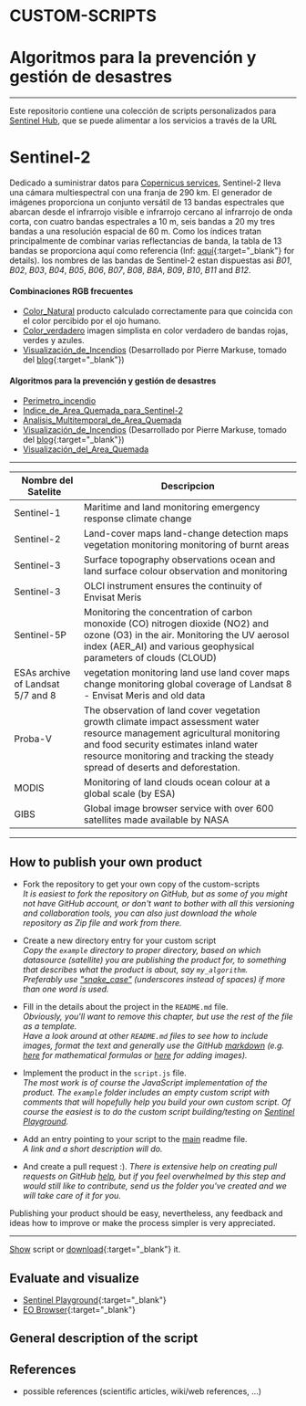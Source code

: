 # CUSTOM-SCRIPTS
# Algoritmos para la prevención y gestión de desastres
----
Este repositorio contiene una colección de scripts personalizados para [Sentinel Hub](https://www.sentinel-hub.com/), que se puede alimentar a los servicios a través de la URL

# Sentinel-2
Dedicado a suministrar datos para [Copernicus services](http://www.esa.int/Our_Activities/Observing_the_Earth/Copernicus/Sentinel-2), Sentinel-2 lleva una cámara multiespectral con una franja de 290 km. El generador de imágenes proporciona un conjunto versátil de 13 bandas espectrales que abarcan desde el infrarrojo visible e infrarrojo cercano al infrarrojo de onda corta, con cuatro bandas espectrales a 10 m, seis bandas a 20 my tres bandas a una resolución espacial de 60 m. Como los índices tratan principalmente de combinar varias reflectancias de banda, la tabla de 13 bandas se proporciona aquí como referencia (Inf: [aquí](https://sentinel.esa.int/web/sentinel/technical-guides/sentinel-2-msi/msi-instrument){:target="_blank"} for details). los nombres de las bandas de Sentinel-2 estan dispuestas asi *B01*, *B02*, *B03*, *B04*, *B05*, *B06*, *B07*, *B08*, *B8A*, *B09*, *B10*, *B11* and  *B12*. 

#### Combinaciones RGB frecuentes
 - [Color_Natural](Sentinel-2/natural_color) producto calculado correctamente para que coincida con el color percibido por el ojo humano.
 - [Color_verdadero](Sentinel-2/true_color) imagen simplista en color verdadero de bandas rojas, verdes y azules.
 - [Visualización_de_Incendios](Sentinel-2/markuse_fire) (Desarrollado por Pierre Markuse, tomado del [blog](https://pierre-markuse.net/2017/08/07/visualizing-wildfires-sentinel-2-imagery-eo-browser/){:target="_blank"})
#### Algoritmos para la prevención y gestión de desastres
 - [Perimetro_incendio](Sentinel-2/fire_boundary)
 - [Indice_de_Area_Quemada_para_Sentinel-2](Sentinel-2/bais2)
 - [Analisis_Multitemporal_de_Area_Quemada](Sentinel-2/burned_area)
 - [Visualización_de_Incendios](Sentinel-2/markuse_fire) (Desarrollado por Pierre Markuse, tomado del [blog](https://pierre-markuse.net/2017/08/07/visualizing-wildfires-sentinel-2-imagery-eo-browser/){:target="_blank"})
 - [Visualización_del_Area_Quemada](Sentinel-2/burned_area_ms)
-----

| <img width=10>Nombre del Satelite</img><img width=150> </img> | Descripcion | 
| ----------- | ------------------------------------------------------------------------------------------------------- |
| Sentinel-1 | Maritime and land monitoring emergency response climate change |
| Sentinel-2 | Land-cover maps land-change detection maps vegetation monitoring monitoring of burnt areas |
| Sentinel-3 | Surface topography observations ocean and land surface colour observation and monitoring|  
|Sentinel-3  |OLCI instrument ensures the continuity of Envisat Meris |
 |Sentinel-5P |Monitoring the concentration of carbon monoxide (CO) nitrogen dioxide (NO2) and ozone (O3) in the air. Monitoring the UV aerosol index (AER_AI) and various geophysical parameters of clouds (CLOUD)
 |ESAs archive of Landsat 5/7 and 8 |vegetation monitoring land use land cover maps change monitoring global coverage of Landsat 8 - Envisat Meris and old data |
 |Proba-V |The observation of land cover vegetation growth climate impact assessment water resource management agricultural monitoring and food security estimates inland water resource monitoring and tracking the steady spread of deserts and deforestation. |
 |MODIS |Monitoring of land clouds ocean colour at a global scale (by ESA) |
 |GIBS |Global image browser service with over 600 satellites made available by NASA |

---
## How to publish your own product

* Fork the repository to get your own copy of the custom-scripts   
  _It is easiest to fork the repository on GitHub, but as some of you might not have GitHub account, or don't want to bother with all this versioning and collaboration tools, you can also just download the whole repository as Zip file and work from there._
  
* Create a new directory entry for your custom script   
  *Copy the `example` directory to proper directory, based on which datasource (satellite) you are publishing the product for, to something that describes what the product is about, say `my_algorithm`.*   
  *Preferably use ["snake_case"](https://simple.wikipedia.org/wiki/Snake_case) (underscores instead of spaces) if more than one word is used.*
  
* Fill in the details about the project in the `README.md` file.   
  *Obviously, you'll want to remove this chapter, but use the rest of the file as a template.*   
  *Have a look around at other `README.md` files to see how to include images, format the text and generally use the GitHub [markdown](https://help.github.com/categories/writing-on-github/) (e.g. [here](../sentinel-2/cby_cloud_detection/README.md) for mathematical formulas or [here](../sentinel-2/ndvi_uncertainty/README.md) for adding images).*
  
* Implement the product in the `script.js` file.   
  *The most work is of course the JavaScript implementation of the product. The `example` folder includes an empty custom script with comments that will hopefully help you build your own custom script. Of course the easiest is to do the custom script building/testing on [Sentinel Playground](https://apps.sentinel-hub.com/sentinel-playground/).*
  
* Add an entry pointing to your script to the [main](../README.md) readme file.   
  *A link and a short description will do.*
  
* And create a pull request :).
  *There is extensive help on creating pull requests on GitHub [help](https://help.github.com/categories/collaborating-with-issues-and-pull-requests/), but if you feel overwhelmed by this step and would still like to contribute, send us the folder you've created and we will take care of it for you.*

Publishing your product should be easy, nevertheless, any feedback and ideas how to improve or make the process simpler is very appreciated.

---

<a href="#" id='togglescript'>Show</a> script or [download](script.js){:target="_blank"} it.
<div id='script_view' style="display:none">
{% highlight javascript %}
      {% include_relative script.js %}
{% endhighlight %}
</div>

## Evaluate and visualize
 - [Sentinel Playground](https://apps.sentinel-hub.com/sentinel-playground/?source=S2&lat=41.9027835&lng=12.496365500000024&zoom=12&evalscripturl=https://raw.githubusercontent.com/sentinel-hub/customScripts/master/example/script.js){:target="_blank"}    
 - [EO Browser](http://apps.sentinel-hub.com/eo-browser/#lat=41.9&lng=12.5&zoom=10&datasource=Sentinel-2%20L1C&time=2017-10-08&preset=CUSTOM&layers=B01,B02,B03&evalscripturl=https://raw.githubusercontent.com/sentinel-hub/customScripts/master/example/script.js){:target="_blank"}   

## General description of the script

## References
 - possible references (scientific articles, wiki/web references, ...)
